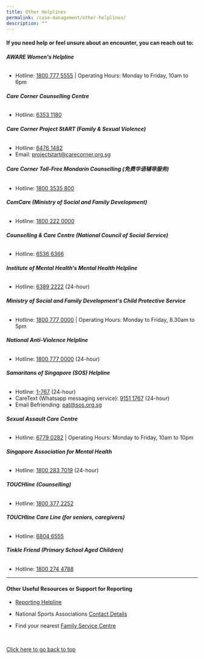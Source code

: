 ```yaml
---
title: Other Helplines
permalink: /case-management/other-helplines/
description: ""
---
```

#### **If you need help or feel unsure about an encounter, you can reach out to:**


  
###### **AWARE Women's Helpline**
* Hotline: [1800 777 5555](tel:18007775555)
| Operating Hours: Monday to Friday, 10am to 6pm


###### **Care Corner Counselling Centre**
* Hotline: [6353 1180](tel:+6563531180)

###### **Care Corner Project StART (Family &amp; Sexual Violence)**
* Hotline: [6476 1482](tel:+6564761482)
* Email: [projectstart@carecorner.org.sg](mailto:projectstart@carecorner.org.sg)

###### **Care Corner Toll-Free Mandarin Counselling (免费华语辅导服务)**
* Hotline: [1800 3535 800](tel:18003535800)

###### **ComCare (Ministry of Social and Family Development)**
* Hotline: [1800 222 0000](tel:18002220000)

###### **Counselling &amp; Care Centre (National Council of Social Service)**
* Hotline: [6536 6366](tel:+6565366366)

###### **Institute of Mental Health's Mental Health Helpline**

* Hotline: [6389 2222](tel:+6563892222) (24-hour)

###### **Ministry of Social and Family Development's Child Protective Service**
* Hotline: [1800 777 0000](tel:18007770000)
| Operating Hours: Monday to Friday, 8.30am to 5pm

###### **National Anti-Violence Helpline**
* Hotline: [1800 777 0000](tel:18007770000) (24-hour)

###### **Samaritans of Singapore (SOS) Helpline**
* Hotline: [1-767](tel:1767) (24-hour)
* CareText (Whatsapp messaging service): [9151 1767](https://wa.me/6591511767) (24-hour)
* Email Befriending: [pat@sos.org.sg](mailto:pat@sos.org.sg)

###### **Sexual Assault Care Centre**
* Hotline: [6779 0282](tel:+6567790282)
| Operating Hours: Monday to Friday, 10am to 10pm

###### **Singapore Association for Mental Health**
* Hotline: [1800 283 7019](tel:18002837019) (24-hour)

###### **TOUCHline (Counselling)**
* Hotline: [1800 377 2252](tel:18003772252)

###### **TOUCHline Care Line (for seniors, caregivers)**
* Hotline: [6804 6555](tel:+6568046555)

###### **Tinkle Friend (Primary School Aged Children)**
* Hotline: [1800 274 4788](tel:18002744788)
---


#### **Other Useful Resources or Support for Reporting**
* [Reporting Helpline](/files/Other%20Useful%20Resources%20for%20Reporting-updated%20Mar%202021.pdf)
* National Sports Associations [Contact Details](https://www.myactivesg.com/Sports/Find-a-National-Sports-Association)

* Find your nearest [Family Service Centre](https://www.msf.gov.sg/our-services/directories)


<br>

[Click here to go back to top](#if-you-need-help-or-feel-unsure-about-an-encounter-you-can-reach-out-to)